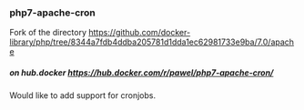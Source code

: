 ### php7-apache-cron

Fork of the directory https://github.com/docker-library/php/tree/8344a7fdb4ddba205781d1dda1ec62981733e9ba/7.0/apache

##### on hub.docker https://hub.docker.com/r/pawel/php7-apache-cron/

  Would like to add support for cronjobs.
